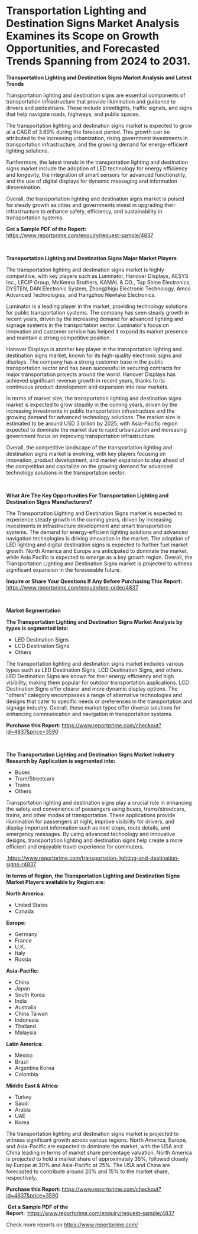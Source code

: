 <p><h1>Transportation Lighting and Destination Signs Market Analysis Examines its Scope on Growth Opportunities, and Forecasted Trends Spanning from 2024 to 2031.</h1></p><p><strong>Transportation Lighting and Destination Signs Market Analysis and Latest Trends</strong></p>
<p><p>Transportation lighting and destination signs are essential components of transportation infrastructure that provide illumination and guidance to drivers and pedestrians. These include streetlights, traffic signals, and signs that help navigate roads, highways, and public spaces.</p><p>The transportation lighting and destination signs market is expected to grow at a CAGR of 3.60% during the forecast period. This growth can be attributed to the increasing urbanization, rising government investments in transportation infrastructure, and the growing demand for energy-efficient lighting solutions.</p><p>Furthermore, the latest trends in the transportation lighting and destination signs market include the adoption of LED technology for energy efficiency and longevity, the integration of smart sensors for advanced functionality, and the use of digital displays for dynamic messaging and information dissemination.</p><p>Overall, the transportation lighting and destination signs market is poised for steady growth as cities and governments invest in upgrading their infrastructure to enhance safety, efficiency, and sustainability in transportation systems.</p></p>
<p><strong>Get a Sample PDF of the Report:&nbsp;</strong> <a href="https://www.reportprime.com/enquiry/request-sample/4837">https://www.reportprime.com/enquiry/request-sample/4837</a></p>
<p>&nbsp;</p>
<p><strong>Transportation Lighting and Destination Signs Major Market Players</strong></p>
<p><p>The transportation lighting and destination signs market is highly competitive, with key players such as Luminator, Hanover Displays, AESYS Inc., LECIP Group, McKenna Brothers, KAMAL & CO., Top Shine Electronics, DYSTEN, DAN Electronic System, Zhongzhigu Electronic Technology, Amco Advanced Technologies, and Hangzhou Newlake Electronics.</p><p>Luminator is a leading player in the market, providing technology solutions for public transportation systems. The company has seen steady growth in recent years, driven by the increasing demand for advanced lighting and signage systems in the transportation sector. Luminator's focus on innovation and customer service has helped it expand its market presence and maintain a strong competitive position.</p><p>Hanover Displays is another key player in the transportation lighting and destination signs market, known for its high-quality electronic signs and displays. The company has a strong customer base in the public transportation sector and has been successful in securing contracts for major transportation projects around the world. Hanover Displays has achieved significant revenue growth in recent years, thanks to its continuous product development and expansion into new markets.</p><p>In terms of market size, the transportation lighting and destination signs market is expected to grow steadily in the coming years, driven by the increasing investments in public transportation infrastructure and the growing demand for advanced technology solutions. The market size is estimated to be around USD 3 billion by 2025, with Asia-Pacific region expected to dominate the market due to rapid urbanization and increasing government focus on improving transportation infrastructure.</p><p>Overall, the competitive landscape of the transportation lighting and destination signs market is evolving, with key players focusing on innovation, product development, and market expansion to stay ahead of the competition and capitalize on the growing demand for advanced technology solutions in the transportation sector.</p></p>
<p>&nbsp;</p>
<p><strong>What Are The Key Opportunities For Transportation Lighting and Destination Signs Manufacturers?</strong></p>
<p><p>The Transportation Lighting and Destination Signs market is expected to experience steady growth in the coming years, driven by increasing investments in infrastructure development and smart transportation systems. The demand for energy-efficient lighting solutions and advanced navigation technologies is driving innovation in the market. The adoption of LED lighting and digital destination signs is expected to further fuel market growth. North America and Europe are anticipated to dominate the market, while Asia Pacific is expected to emerge as a key growth region. Overall, the Transportation Lighting and Destination Signs market is projected to witness significant expansion in the foreseeable future.</p></p>
<p><strong>Inquire or Share Your Questions If Any Before Purchasing This Report:</strong> <a href="https://www.reportprime.com/enquiry/pre-order/4837">https://www.reportprime.com/enquiry/pre-order/4837</a></p>
<p>&nbsp;</p>
<p><strong>Market Segmentation</strong></p>
<p><strong>The Transportation Lighting and Destination Signs Market Analysis by types is segmented into:</strong></p>
<p><ul><li>LED Destination Signs</li><li>LCD Destination Signs</li><li>Others</li></ul></p>
<p><p>The transportation lighting and destination signs market includes various types such as LED Destination Signs, LCD Destination Signs, and others. LED Destination Signs are known for their energy efficiency and high visibility, making them popular for outdoor transportation applications. LCD Destination Signs offer clearer and more dynamic display options. The "others" category encompasses a range of alternative technologies and designs that cater to specific needs or preferences in the transportation and signage industry. Overall, these market types offer diverse solutions for enhancing communication and navigation in transportation systems.</p></p>
<p><strong>Purchase this Report:&nbsp;</strong><a href="https://www.reportprime.com/checkout?id=4837&price=3590">https://www.reportprime.com/checkout?id=4837&price=3590</a></p>
<p>&nbsp;</p>
<p><strong>The Transportation Lighting and Destination Signs Market Industry Research by Application is segmented into:</strong></p>
<p><ul><li>Buses</li><li>Tram/Streetcars</li><li>Trains</li><li>Others</li></ul></p>
<p><p>Transportation lighting and destination signs play a crucial role in enhancing the safety and convenience of passengers using buses, trams/streetcars, trains, and other modes of transportation. These applications provide illumination for passengers at night, improve visibility for drivers, and display important information such as next stops, route details, and emergency messages. By using advanced technology and innovative designs, transportation lighting and destination signs help create a more efficient and enjoyable travel experience for commuters.</p></p>
<p><a href="https://www.reportprime.com/transportation-lighting-and-destination-signs-r4837">&nbsp;https://www.reportprime.com/transportation-lighting-and-destination-signs-r4837</a></p>
<p><strong>In terms of Region, the Transportation Lighting and Destination Signs Market Players available by Region are:</strong></p>
<p>
    <p> <strong> North America: </strong>
        <ul>
            <li>United States</li>
            <li>Canada</li>
        </ul>
        </p> 
    <p> <strong> Europe: </strong>
        <ul>
            <li>Germany</li>
            <li>France</li>
            <li>U.K.</li>
            <li>Italy</li>
            <li>Russia</li>
        </ul>
        </p> 
    <p> <strong> Asia-Pacific: </strong>
        <ul>
            <li>China</li>
            <li>Japan</li>
            <li>South Korea</li>
            <li>India</li>
            <li>Australia</li>
            <li>China Taiwan</li>
            <li>Indonesia</li>
            <li>Thailand</li>
            <li>Malaysia</li>
        </ul>
        </p> 
    <p> <strong> Latin America: </strong>
        <ul>
            <li>Mexico</li>
            <li>Brazil</li>
            <li>Argentina Korea</li>
            <li>Colombia</li>
        </ul>
        </p> 
    <p> <strong> Middle East & Africa: </strong>
        <ul>
            <li>Turkey</li>
            <li>Saudi</li>
            <li>Arabia</li>
            <li>UAE</li>
            <li>Korea</li>
        </ul>
    </p>
    </p>
<p><p>The transportation lighting and destination signs market is projected to witness significant growth across various regions. North America, Europe, and Asia-Pacific are expected to dominate the market, with the USA and China leading in terms of market share percentage valuation. North America is projected to hold a market share of approximately 35%, followed closely by Europe at 30% and Asia-Pacific at 25%. The USA and China are forecasted to contribute around 20% and 15% to the market share, respectively.</p></p>
<p><strong>Purchase this Report: </strong><a href="https://www.reportprime.com/checkout?id=4837&price=3590">https://www.reportprime.com/checkout?id=4837&price=3590</a></p>
<p>&nbsp;<strong>Get a Sample PDF of the Report:&nbsp;&nbsp;</strong><a href="https://www.reportprime.com/enquiry/request-sample/4837">https://www.reportprime.com/enquiry/request-sample/4837</a></p>
<p><strong></strong></p>
<p>Check more reports on <a href="https://www.reportprime.com/">https://www.reportprime.com/</a></p>